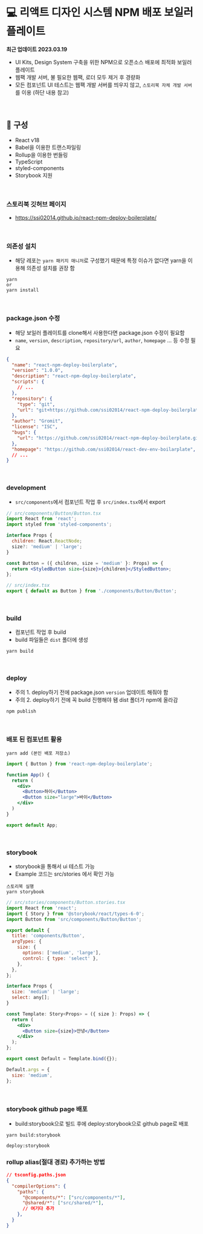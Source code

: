 # 💻 리액트 디자인 시스템 NPM 배포 보일러 플레이트
**최근 업데이트 2023.03.19**
- UI Kits, Design System 구축을 위한 NPM으로 오픈소스 배포에 최적화 보일러 플레이트
- 웹팩 개발 서버, 불 필요한 웹팩, 로더 모두 제거 후 경량화
- 모든 컴포넌트 UI 테스트는 웹팩 개발 서버를 띄우지 않고, `스토리북 자체 개발 서버`를 이용 (하단 내용 참고)

<br />

## 📗 구성
- React v18
- Babel을 이용한 트랜스파일링
- Rollup을 이용한 번들링
- TypeScript
- styled-components
- Storybook 지원

<br />

### 스토리북 깃허브 페이지
- https://ssi02014.github.io/react-npm-deploy-boilerplate/

<br />

### 의존성 설치
- 해당 레포는 `yarn 패키지 매니저`로 구성했기 때문에 특정 이슈가 없다면 yarn을 이용해 의존성 설치를 권장 함
```
yarn
or
yarn install
```

<br />

### package.json 수정
- 해당 보일러 플레이트를 clone해서 사용한다면 package.json 수정이 필요함
- `name`, `version`, `description`, `repository/url`, `author`, `homepage` ... 등 수정 필요
```json
{
  "name": "react-npm-deploy-boilerplate",
  "version": "1.0.0",
  "description": "react-npm-deploy-boilerplate",
  "scripts": {
    // ...
  },
  "repository": {
    "type": "git",
    "url": "git+https://github.com/ssi02014/react-npm-deploy-boilerplate.git"
  },
  "author": "Gromit",
  "license": "ISC",
  "bugs": {
    "url": "https://github.com/ssi02014/react-npm-deploy-boilerplate.git/issues"
  },
  "homepage": "https://github.com/ssi02014/react-dev-env-boilarplate",
  // ...
}

```

<br />

### development
- `src/components`에서 컴포넌트 작업 후 `src/index.tsx`에서 export

```jsx
// src/components/Button/Button.tsx
import React from 'react';
import styled from 'styled-components';

interface Props {
  children: React.ReactNode;
  size?: 'medium' | 'large';
}

const Button = ({ children, size = 'medium' }: Props) => {
  return <StyledButton size={size}>{children}</StyledButton>;
};
```

```js
// src/index.tsx
export { default as Button } from './components/Button/Button';
```

<br />

### build
- 컴포넌트 작업 후 build
- build 파일들은 `dist` 폴더에 생성
```
yarn build
```

<br />

### deploy
- 주의 1. deploy하기 전에 package.json `version` 업데이트 해줘야 함
- 주의 2. deploy하기 전에 꼭 build 진행해야 됌 dist 폴더가 npm에 올라감
```
npm publish
``` 

<br />

### 배포 된 컴포넌트 활용
```
yarn add (본인 배포 저장소)
```
```jsx
import { Button } from 'react-npm-deploy-boilerplate';

function App() {
  return (
    <div>
      <Button>하이</Button>
      <Button size="large">바이</Button>
    </div>
  )
}

export default App;
```

<br />

### storybook
- storybook을 통해서 ui 테스트 가능
- Example 코드는 src/stories 에서 확인 가능
```
스토리북 실행
yarn storybook
```
```jsx
// src/stories/components/Button.stories.tsx
import React from 'react';
import { Story } from '@storybook/react/types-6-0';
import Button from 'src/components/Button/Button';

export default {
  title: 'components/Button',
  argTypes: {
    size: {
      options: ['medium', 'large'],
      control: { type: 'select' },
    },
  },
};

interface Props {
  size: 'medium' | 'large';
  select: any[];
}

const Template: Story<Props> = ({ size }: Props) => {
  return (
    <div>
      <Button size={size}>안녕</Button>
    </div>
  );
};

export const Default = Template.bind({});

Default.args = {
  size: 'medium',
};
```

<br />

### storybook github page 배포
- build:storybook으로 빌드 후에 deploy:storybook으로 github page로 배포
```
yarn build:storybook
```
```
deploy:storybook
```

### rollup alias(절대 경로) 추가하는 방법
```json
// tsconfig.paths.json
{
  "compilerOptions": {
    "paths": {
      "@components/*": ["src/components/*"],
      "@shared/*": ["src/shared/*"],
      // 여기다 추가
    },
  }
}
```